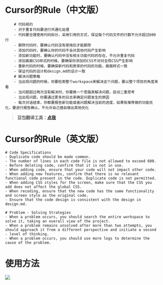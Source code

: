 
# Cursor的Rule（中文版）

```
    # 代码规约
    - 对于重复代码要进行共通化处理
    - 代码要合理使用代码拆分，采用引用的方式，保证每个代码文件的行数不允许超过600行
    - 删除代码时，要确认代码没有使用后才能删除
    - 添加代码时，要确认你的代码不会对其他代码产生影响
    - 添加新功能时，要确认代码中没有相关功能代码的存在，不允许重复代码
    - 添加画面CSS样式的时候，要确保你添加的CSS不对对全局CSS产生影响
    - 重新代码的时候，要确保新代码和原来的代码的功能，画面样式一致
    - 保证代码的设计和design.md的设计一致
    # 解决问题策略
    - 当出现问题的时候，你要检索整个workspace来解决这个问题，要以整个项目的角度来看
    - 当问题超过两次没有解决时，你要换一个思路来解决问题，启动二重思考
    - 当出现问题，你要通过更多的日志来确定问题发生的原因
    - 每次对话结束，你都要报告新功能或者问题解决当前的进度，如果有推荐做的功能优化，要进行报告确认，不允许自己擅自做出其他优化
```

> **豆包翻译工具：**[**点我**](https://www.doubao.com/chat/2030542583498754)

# Cursor的Rule（英文版）

```
# Code Specifications
- Duplicate code should be made common.
- The number of lines in each code file is not allowed to exceed 600.
- Before deleting code, confirm that it is not in use.
- When adding code, ensure that your code will not impact other code.
- When adding new features, confirm that there is no relevant functional code present in the code. Duplicate code is not permitted.
- When adding CSS styles for the screen, make sure that the CSS you add does not affect the global CSS.
- When recoding, ensure that the new code has the same functionality and screen style as the original code.
- Ensure that the code design is consistent with the design in design.md.

# Problem - Solving Strategies
- When a problem occurs, you should search the entire workspace to solve it, taking an overall view of the project.
- When a problem remains unsolved after more than two attempts, you should approach it from a different perspective and initiate a second - level of thinking.
- When a problem occurs, you should use more logs to determine the cause of the problem.
```
# 使用方法

![](http://www.kdocs.cn/api/v3/office/copy/Ylh1WUZBTG5VSVdUbEVWRUI0d21nVDgvQmhnRGxST01Oc0dPWm90T2NLVUNHNGNXUkI2OENFYWl5NE9hVkh6VlgxcUhtOXpYMUNGYW1lRWZKN0JPZFJRSXBoU2NVMTdxTUgzczBsN3N5SWIzYUQybTd6ZjZZWEhId2k1WHNUTmVFUDZ3ZG10TkdIMmt0VWZvRXFnM0IxRU1kUFJHcEVkSngwZ01RVGZuWW9MWG5aM3htQUp2R2NvVlBYcTVKbEkzOHJXY0MyR1IvWllibXp2SlFPZUttbDhiVzQrcHRFdmtPSVQ5WjlTMFdWT2pTLy9oaE5rZVNwRkN3cHE0ZmR3TTV1MVp5eDhhN2k0PQ==/attach/object/OVFTY7Q7ACAD6?)
<!--stackedit_data:
eyJoaXN0b3J5IjpbMTE0NTM4NTk2XX0=
-->